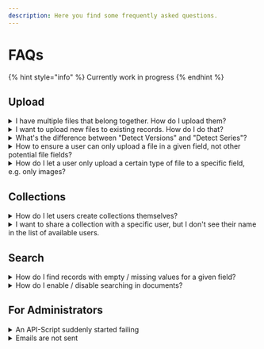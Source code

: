 ```yaml
---
description: Here you find some frequently asked questions.
---
```


# FAQs

{% hint style="info" %}
Currently work in progress
{% endhint %}



## Upload

<details>

<summary> I have multiple files that belong together. How do I upload them?</summary>

First, you have to make sure your data model allows the upload of multiple files for one record (the upload field has to be in a repeatable/nested field). Then you can either name your files the same (with a numbering at the end, for example "file-1.jpg" & "file-2.jpg" or "file 1.png" & "file 2.png") and upload them together with "[Detect Series](../for-users/asset-records-management/creating-records.md#upload-area-and-settings)" enabled. Or, you can skip the upload screen and upload the files in the upload field of that empty record. In both cases you get one record with multiple files.

</details>

<details>

<summary>I want to upload new files to existing records. How do I do that?</summary>

You either have to search and edit the record you want to add the files to and then upload them by adding one new repeatable upload field where you then upload them from your computer. Or, you have to use the so called [upload collections](../tutorials/how-to-set-up-the-hotfolder-and-file-system-connect/setting-up-an-upload-collection.md) to add new files to existing records automatically by matching them using the file names.

</details>

<details>

<summary>What's the difference between "Detect Versions" and "Detect Series"?</summary>

When "[Detect Versions](../for-users/asset-records-management/creating-records.md#upload-area-and-settings)" is enabled in the uploading process, files with the same file name but different file types (for example: "file.tif" & "file.jpg") will be uploaded as different variants together in one upload field, whereas with "[Detect Series](../for-users/asset-records-management/creating-records.md#upload-area-and-settings)" files with the same file name and a numbering (for example: "file-1.jpg" & "file-2.jpg" or "file 1.png" & "file 2.png") will be uploaded into the same nested upload field. Both settings will create just one record instead of records for each uploaded file.

</details>

<details>

<summary>How to ensure a user can only upload a file in a given field, not other potential file fields?</summary>

Disallow the group to “Upload Files” into given fields **or** create a mask that excludes the other fields where we don’t want users to upload files to.

</details>

<details>

<summary>How do I let a user only upload a certain type of file to a specific field, e.g. only images?</summary>

Depending on if you manage an Object Type by itself or if you are using pool management, you find the solution to this problem inside the Rights Management section of Fylr.&#x20;

You can provide the right "Upload File" to groups/ users and define, which field in which Object Type should only have a certain type of File.&#x20;

The options for a field are: Image, Office, Video, Audio, Unknown

</details>



## Collections

<details>

<summary>How do I let users create collections themselves?</summary>

Make sure to assign the right "**Create Collections**" under "**Access Search**" in the **System Rights** tab of the **user** / the **group** you want to be able to create collections themselves

</details>

<details>

<summary>I want to share a collection with a specific user, but I don't see their name in the list of available users. </summary>

If the users you want to share the collection with are not visible in the user pulldown, you're missing permissions to see them. Ask your administrator to give you access to these users. They need to edit the group you want to share the collection with (let's say "Group A") and add your group (let's say "Group B") to the permissions and assign the right "View Users" and/ or "View Group".

</details>



## Search

<details>

<summary>How do I find records with empty / missing values for a given field?</summary>

First make sure your object type is enabled in the resources. Then open the expert search and find the field you want to search for. Next to the label, click the icon to search for records where this field has no data. Start the search and if needed, add more search terms or use the filters.

</details>

<details>

<summary>How do I enable / disable searching in documents?</summary>

Fylr only searches in a document if "full text" is enabled in the mask for the file field. Disabling excludes this field from the search.

</details>

## For Administrators

<details>

<summary>An API-Script suddenly started failing</summary>

Did you recently create [Messages](https://docs.fylr.io/for-administrators/messages), that users had to confirm after logging in? Login with your API users credentials and confirm the messages, the API-Script should work as usual afterwards.

</details>

<details>

<summary>Emails are not sent</summary>

After setting up the requirements for the mail server in the "Email" section of the base configuration, make sure to enable "Email Notifications" in the base configurations "Services".

</details>
